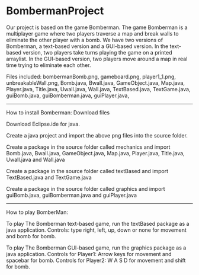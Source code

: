 # BombermanProject

Our project is based on the game Bomberman. The game Bomberman is a multiplayer game where two players traverse a map and break walls to eliminate the other player with a bomb. We have two versions of Bomberman, a text-based version and a GUI-based version. In the text-based version, two players take turns playing the game on a printed arraylist. In the GUI-based version, two players move around a map in real time trying to eliminate each other. 

Files included:
bombermanBomb.png,
gameboard.png,
player1_1.png,
unbreakableWall.png,
Bomb.java,
Bwall.java,
GameObject.java,
Map.java,
Player.java,
Title.java,
Uwall.java,
Wall.java,
TextBased.java,
TextGame.java,
guiBomb.java,
guiBomberman.java,
guiPlayer.java,

------------------------------------------------------------------------------------------------------------------------------------

How to install Bomberman:
Download files

Download Eclipse.ide for java.

Create a java project and import the above png files into the source folder.

Create a package in the source folder called mechanics and import Bomb.java, Bwall.java, GameObject.java, Map.java, Player.java, Title.java, Uwall.java and Wall.java

Create a package in the source folder called textBased and import TextBased.java and TextGame.java

Create a package in the source folder called graphics and import guiBomb.java, guiBomberman.java and guiPlayer.java

------------------------------------------------------------------------------------------------------------------------------------

How to play BomberMan:

To play The Bomberman text-based game, run the textBased package as a java application.
Controls:
type right, left, up, down or none for movement and bomb for bomb.

To play The Bomberman GUI-based game, run the graphics package as a java application.
Controls for Player1:
Arrow keys for movement and spacebar for bomb.
Controls for Player2:
W A S D for movement and shift for bomb.
